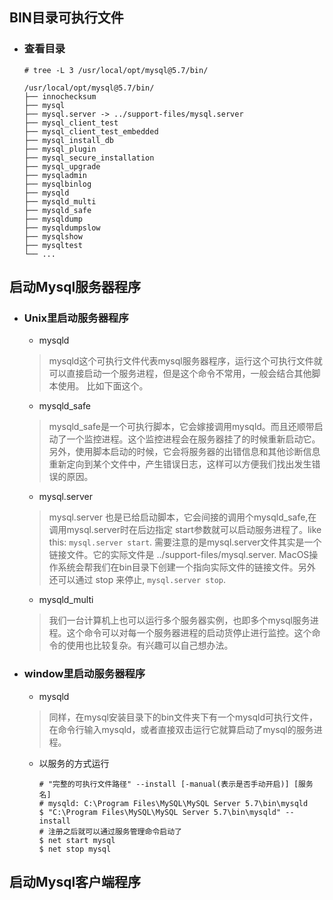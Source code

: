 ## BIN目录可执行文件

* ### 查看目录

    ```shell
    # tree -L 3 /usr/local/opt/mysql@5.7/bin/

    /usr/local/opt/mysql@5.7/bin/
    ├── innochecksum
    ├── mysql
    ├── mysql.server -> ../support-files/mysql.server
    ├── mysql_client_test
    ├── mysql_client_test_embedded
    ├── mysql_install_db
    ├── mysql_plugin
    ├── mysql_secure_installation
    ├── mysql_upgrade
    ├── mysqladmin
    ├── mysqlbinlog
    ├── mysqld
    ├── mysqld_multi
    ├── mysqld_safe
    ├── mysqldump
    ├── mysqldumpslow
    ├── mysqlshow
    ├── mysqltest
    └── ...
    ```


## 启动Mysql服务器程序
* ### Unix里启动服务器程序
    + mysqld
    > mysqld这个可执行文件代表mysql服务器程序，运行这个可执行文件就可以直接启动一个服务进程，但是这个命令不常用，一般会结合其他脚本使用。 比如下面这个。
    + mysqld_safe
    > mysqld_safe是一个可执行脚本，它会嫁接调用mysqld。而且还顺带启动了一个监控进程。这个监控进程会在服务器挂了的时候重新启动它。另外，使用脚本启动的时候，它会将服务器的出错信息和其他诊断信息重新定向到某个文件中，产生错误日志，这样可以方便我们找出发生错误的原因。
    + mysql.server
    > mysql.server 也是已给启动脚本，它会间接的调用个mysqld_safe,在调用mysql.server时在后边指定 start参数就可以启动服务进程了。like this: `mysql.server start`. 需要注意的是mysql.server文件其实是一个链接文件。它的实际文件是 ../support-files/mysql.server. MacOS操作系统会帮我们在bin目录下创建一个指向实际文件的链接文件。另外 还可以通过 stop 来停止, `mysql.server stop`.
    + mysqld_multi
    >  我们一台计算机上也可以运行多个服务器实例，也即多个mysql服务进程。这个命令可以对每一个服务器进程的启动货停止进行监控。这个命令的使用也比较复杂。有兴趣可以自己想办法。

* ### window里启动服务器程序
    + mysqld
    > 同样，在mysql安装目录下的bin文件夹下有一个mysqld可执行文件，在命令行输入mysqld，或者直接双击运行它就算启动了mysql的服务进程。  
    + 以服务的方式运行
        ```shell
        # "完整的可执行文件路径" --install [-manual(表示是否手动开启)] [服务名]
        # mysqld: C:\Program Files\MySQL\MySQL Server 5.7\bin\mysqld
        $ "C:\Program Files\MySQL\MySQL Server 5.7\bin\mysqld" --install
        # 注册之后就可以通过服务管理命令启动了
        $ net start mysql
        $ net stop mysql
        ```

## 启动Mysql客户端程序